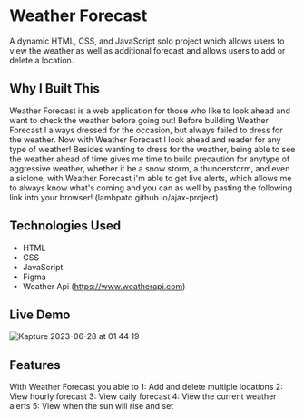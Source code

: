 # Weather Forecast

A dynamic HTML, CSS, and JavaScript solo project which allows users to view the weather as well as additional forecast and allows users to add or delete a location.

## Why I Built This

Weather Forecast is a web application for those who like to look ahead and want to check the weather before going out! Before building Weather Forecast I always dressed for the occasion, but always failed to dress for the weather. Now with Weather Forecast I look ahead and reader for any type of weather! Besides wanting to dress for the weather, being able to see the weather ahead of time gives me time to build precaution for anytype of aggressive weather, whether it be a snow storm, a thunderstorm, and even a siclone, with Weather Forecast i'm able to get live alerts, which allows me to always know what's coming and you can as well by pasting the following link into your browser! (lambpato.github.io/ajax-project)

## Technologies Used

- HTML
- CSS
- JavaScript
- Figma
- Weather Api (https://www.weatherapi.com)

## Live Demo

![Kapture 2023-06-28 at 01 44 19](https://github.com/Lambpato/ajax-project/assets/34325124/d9fc39ca-224e-4a32-b594-2269298cb8df)

## Features
With Weather Forecast you able to
1: Add and delete multiple locations 
2: View hourly forecast
3: View daily forecast
4: View the current weather alerts 
5: View when the sun will rise and set


